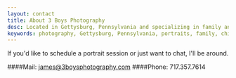 ```yaml
---
layout: contact
title: About 3 Boys Photography
desc: Located in Gettysburg, Pennsylvania and specializing in family and children's portraits.
keywords: photography, Gettysburg, Pennsylvania, portraits, family, children
---
```

If you'd like to schedule a portrait session or just want to chat, I'll be around.

####Mail: james@3boysphotography.com
####Phone: 717.357.7614